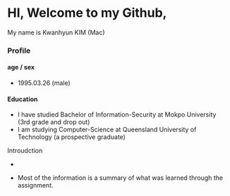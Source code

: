 # HI, Welcome to my Github, 
My name is Kwanhyun KIM (Mac) 

### Profile

#### age / sex
- 1995.03.26 (male)

#### Education
- I have studied Bachelor of Information-Security at Mokpo University (3rd grade and drop out)
- I am studying Computer-Science at Queensland University of Technology (a prospective graduate)

 

Introudction

- 
*  Most of the information is a summary of what was learned through the assignment.
